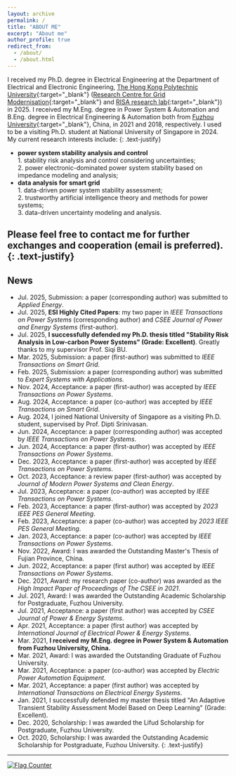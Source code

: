 ```yaml
---
layout: archive
permalink: /
title: "ABOUT ME"
excerpt: "About me"
author_profile: true
redirect_from: 
  - /about/
  - /about.html
---
```


I received my Ph.D. degree in Electrical Engineering at the Department of Electrical and Electronic Engineering, [The Hong Kong Polytechnic University](https://www.polyu.edu.hk/){:target="_blank"} ([Research Centre for Grid Modernisation](https://www.polyu.edu.hk/rcgm/?sc_lang=en){:target="_blank"} and [RISA research lab](https://www.polyu.edu.hk/ee/siqibu/index.html){:target="_blank"}) in 2025.
I received my M.Eng. degree in Power System & Automation and B.Eng. degree in Electrical Engineering & Automation both from [Fuzhou University](https://dqxy.fzu.edu.cn/){:target="_blank"}, China, in 2021 and 2018, respectively. I used to be a visiting Ph.D. student at National University of Singapore in 2024.
<br>My current research interests include:
{: .text-justify}
* **power system stability analysis and control**
<br>1. stability risk analysis and control considering uncertainties;
<br>2. power electronic-dominated power system stability based on impedance modeling and analysis;
* **data analysis for smart grid**
<br>1. data-driven power system stability assessment;
<br>2. trustworthy artificial intelligence theory and methods for power systems;
<br>3. data-driven uncertainty modeling and analysis.

Please feel free to contact me for further exchanges and cooperation (email is preferred).
{: .text-justify}
---

## News
* Jul. 2025, Submission: a paper (corresponding author) was submitted to *Applied Energy*.
* Jul. 2025, **ESI Highly Cited Papers**: my two paper in *IEEE Transactions on Power Systems* (corresponding author) and *CSEE Journal of Power and Energy Systems* (first-author).
* Jul. 2025, **I successfully defended my Ph.D. thesis titled "Stability Risk Analysis in Low-carbon Power Systems" (Grade: Excellent)**. Greatly thanks to my supervisor Prof. Siqi BU.
* Mar. 2025, Submission: a paper (first-author) was submitted to *IEEE Transactions on Smart Grid*.
* Feb. 2025, Submission: a paper (corresponding author) was submitted to *Expert Systems with Applications*.
* Nov. 2024, Acceptance: a paper (first-author) was accepted by *IEEE Transactions on Power Systems*.
* Aug. 2024, Acceptance: a paper (co-author) was accepted by *IEEE Transactions on Smart Grid*.
* Aug. 2024, I joined National University of Singapore as a visiting Ph.D. student, supervised by Prof. Dipti Srinivasan. 
* Jun. 2024, Acceptance: a paper (corresponding author) was accepted by *IEEE Transactions on Power Systems*.
* Jun. 2024, Acceptance: a paper (first-author) was accepted by *IEEE Transactions on Power Systems*.
* Dec. 2023, Acceptance: a paper (first-author) was accepted by *IEEE Transactions on Power Systems*.
* Oct. 2023, Acceptance: a review paper (first-author) was accepted by *Journal of Modern Power Systems and Clean Energy*.
* Jul. 2023, Acceptance: a paper (co-author) was accepted by *IEEE Transactions on Power Systems*.
* Feb. 2023, Acceptance: a paper (first-author) was accepted by *2023 IEEE PES General Meeting*.
* Feb. 2023, Acceptance: a paper (co-author) was accepted by *2023 IEEE PES General Meeting*.
* Jan. 2023, Acceptance: a paper (co-author) was accepted by *IEEE Transactions on Power Systems*.
* Nov. 2022, Award: I was awarded the Outstanding Master's Thesis of Fujian Province, China.
* Jun. 2022, Acceptance: a paper (first author) was accepted by *IEEE Transactions on Power Systems*.
* Dec. 2021, Award: my research paper (co-author) was awarded as the *High Impact Paper of Proceedings of The CSEE in 2021*.
* Jul. 2021, Award: I was awarded the Outstanding Academic Scholarship for Postgraduate, Fuzhou University.
* Jul. 2021, Acceptance: a paper (first author) was accepted by *CSEE Journal of Power & Energy Systems*.
* Apr. 2021, Acceptance: a paper (first author) was accepted by *International Journal of Electrical Power & Energy Systems*.
* Mar. 2021, **I received my M.Eng. degree in Power System & Automation from Fuzhou University, China.**
* Mar. 2021, Award: I was awarded the Outstanding Graduate of Fuzhou University.
* Mar. 2021, Acceptance: a paper (co-author) was accepted by *Electric Power Automation Equipment*.
* Mar. 2021, Acceptance: a paper (first author) was accepted by *International Transactions on Electrical Energy Systems*.
* Jan. 2021, I successfully defended my master thesis titled "An Adaptive Transient Stability Assessment Model Based on Deep Learning" (Grade: Excellent).
* Dec. 2020, Scholarship: I was awarded the Lifud Scholarship for Postgraduate, Fuzhou University.
* Oct. 2020, Scholarship: I was awarded the Outstanding Academic Scholarship for Postgraduate, Fuzhou University.
{: .text-justify}
---
<a href="https://info.flagcounter.com/MXCA"><img src="https://s11.flagcounter.com/count/MXCA/bg_FFFFFF/txt_000000/border_CCCCCC/columns_5/maxflags_10/viewers_0/labels_1/pageviews_1/flags_0/percent_0/" alt="Flag Counter" border="0"></a>
